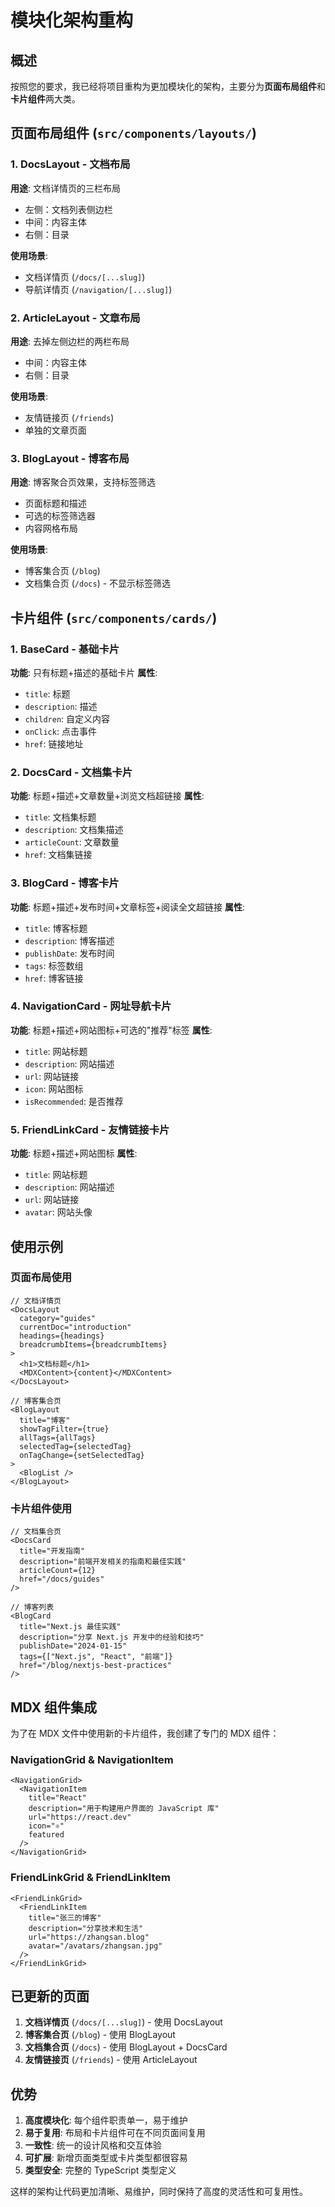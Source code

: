 # 模块化架构重构

## 概述

按照您的要求，我已经将项目重构为更加模块化的架构，主要分为**页面布局组件**和**卡片组件**两大类。

## 页面布局组件 (`src/components/layouts/`)

### 1. DocsLayout - 文档布局
**用途**: 文档详情页的三栏布局
- 左侧：文档列表侧边栏
- 中间：内容主体
- 右侧：目录

**使用场景**:
- 文档详情页 (`/docs/[...slug]`)
- 导航详情页 (`/navigation/[...slug]`)

### 2. ArticleLayout - 文章布局
**用途**: 去掉左侧边栏的两栏布局
- 中间：内容主体
- 右侧：目录

**使用场景**:
- 友情链接页 (`/friends`)
- 单独的文章页面

### 3. BlogLayout - 博客布局
**用途**: 博客聚合页效果，支持标签筛选
- 页面标题和描述
- 可选的标签筛选器
- 内容网格布局

**使用场景**:
- 博客集合页 (`/blog`)
- 文档集合页 (`/docs`) - 不显示标签筛选

## 卡片组件 (`src/components/cards/`)

### 1. BaseCard - 基础卡片
**功能**: 只有标题+描述的基础卡片
**属性**:
- `title`: 标题
- `description`: 描述
- `children`: 自定义内容
- `onClick`: 点击事件
- `href`: 链接地址

### 2. DocsCard - 文档集卡片
**功能**: 标题+描述+文章数量+浏览文档超链接
**属性**:
- `title`: 文档集标题
- `description`: 文档集描述
- `articleCount`: 文章数量
- `href`: 文档集链接

### 3. BlogCard - 博客卡片
**功能**: 标题+描述+发布时间+文章标签+阅读全文超链接
**属性**:
- `title`: 博客标题
- `description`: 博客描述
- `publishDate`: 发布时间
- `tags`: 标签数组
- `href`: 博客链接

### 4. NavigationCard - 网址导航卡片
**功能**: 标题+描述+网站图标+可选的"推荐"标签
**属性**:
- `title`: 网站标题
- `description`: 网站描述
- `url`: 网站链接
- `icon`: 网站图标
- `isRecommended`: 是否推荐

### 5. FriendLinkCard - 友情链接卡片
**功能**: 标题+描述+网站图标
**属性**:
- `title`: 网站标题
- `description`: 网站描述
- `url`: 网站链接
- `avatar`: 网站头像

## 使用示例

### 页面布局使用

```tsx
// 文档详情页
<DocsLayout
  category="guides"
  currentDoc="introduction"
  headings={headings}
  breadcrumbItems={breadcrumbItems}
>
  <h1>文档标题</h1>
  <MDXContent>{content}</MDXContent>
</DocsLayout>

// 博客集合页
<BlogLayout
  title="博客"
  showTagFilter={true}
  allTags={allTags}
  selectedTag={selectedTag}
  onTagChange={setSelectedTag}
>
  <BlogList />
</BlogLayout>
```

### 卡片组件使用

```tsx
// 文档集合页
<DocsCard
  title="开发指南"
  description="前端开发相关的指南和最佳实践"
  articleCount={12}
  href="/docs/guides"
/>

// 博客列表
<BlogCard
  title="Next.js 最佳实践"
  description="分享 Next.js 开发中的经验和技巧"
  publishDate="2024-01-15"
  tags={["Next.js", "React", "前端"]}
  href="/blog/nextjs-best-practices"
/>
```

## MDX 组件集成

为了在 MDX 文件中使用新的卡片组件，我创建了专门的 MDX 组件：

### NavigationGrid & NavigationItem
```mdx
<NavigationGrid>
  <NavigationItem
    title="React"
    description="用于构建用户界面的 JavaScript 库"
    url="https://react.dev"
    icon="⚛️"
    featured
  />
</NavigationGrid>
```

### FriendLinkGrid & FriendLinkItem
```mdx
<FriendLinkGrid>
  <FriendLinkItem
    title="张三的博客"
    description="分享技术和生活"
    url="https://zhangsan.blog"
    avatar="/avatars/zhangsan.jpg"
  />
</FriendLinkGrid>
```

## 已更新的页面

1. **文档详情页** (`/docs/[...slug]`) - 使用 DocsLayout
2. **博客集合页** (`/blog`) - 使用 BlogLayout
3. **文档集合页** (`/docs`) - 使用 BlogLayout + DocsCard
4. **友情链接页** (`/friends`) - 使用 ArticleLayout

## 优势

1. **高度模块化**: 每个组件职责单一，易于维护
2. **易于复用**: 布局和卡片组件可在不同页面间复用
3. **一致性**: 统一的设计风格和交互体验
4. **可扩展**: 新增页面类型或卡片类型都很容易
5. **类型安全**: 完整的 TypeScript 类型定义

这样的架构让代码更加清晰、易维护，同时保持了高度的灵活性和可复用性。
